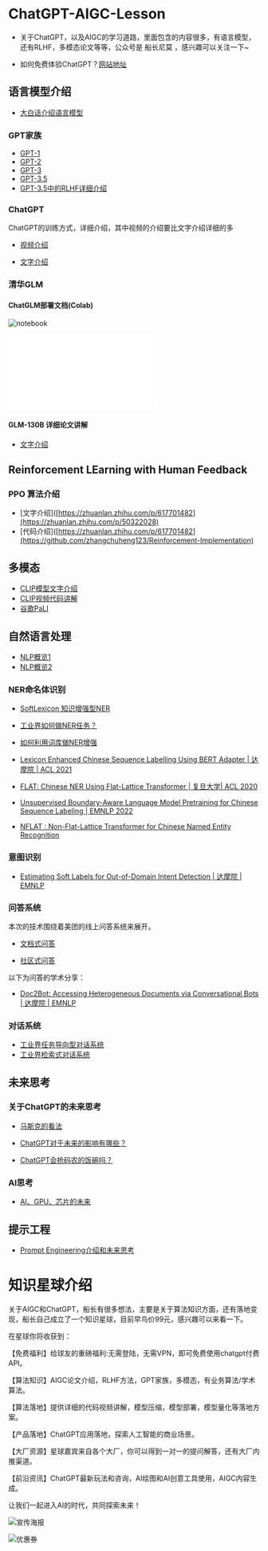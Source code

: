 # ChatGPT-AIGC-Lesson

  * 关于ChatGPT，以及AIGC的学习道路，里面包含的内容很多，有语言模型，还有RLHF，多模态论文等等，公众号是 船长尼莫 ，感兴趣可以关注一下~

  * 如何免费体验ChatGPT？[网站地址](https://chatgpt.lizm.xyz/#/chat/1002)
  

## 语言模型介绍
* [大白话介绍语言模型](https://zhuanlan.zhihu.com/p/616900693)

### GPT家族
   * [GPT-1](https://mp.weixin.qq.com/s?__biz=Mzg4NzcxNzM0Mg==&mid=2247484573&idx=1&sn=ee965f45d685a9c0fa22a851214048b0&chksm=cf87682cf8f0e13a7d5cc1ca9a93c58bb31560c365dd36b2738ac1109df9557a07fb747ca9c2&token=533251867&lang=zh_CN#rd)
   * [GPT-2](https://mp.weixin.qq.com/s?__biz=Mzg4NzcxNzM0Mg==&mid=2247484582&idx=1&sn=9f77037a30126225d060a0c34f2183d2&chksm=cf876817f8f0e101b51a07359752d469a5ed97aacab28d06dea2ba0a07924277ae5dc41abb0b&token=533251867&lang=zh_CN#rd)
   * [GPT-3](https://mp.weixin.qq.com/s?__biz=Mzg4NzcxNzM0Mg==&mid=2247484598&idx=1&sn=37f8785df6b54ba85e193940fb86c7c4&chksm=cf876807f8f0e1113e4fdc42c30cc572985b43d676ad7a18fba8ab75ba898286d50101b21376&token=1867297293&lang=zh_CN#rd)
   * [GPT-3.5](https://mp.weixin.qq.com/s?__biz=Mzg4NzcxNzM0Mg==&mid=2247484609&idx=1&sn=9785f559284eb412889f6b7ed57b6d31&chksm=cf876870f8f0e166d4fb0e3b9d87821f02a90cb0289882786f4120c2c09a24f1cbdd2803df28&token=1867297293&lang=zh_CN#rd)
   * [GPT-3.5中的RLHF详细介绍](https://mp.weixin.qq.com/s?__biz=Mzg4NzcxNzM0Mg==&mid=2247484651&idx=1&sn=d4dce9677ecc8cd2f019e9717dab09b6&chksm=cf87685af8f0e14c98418c78b6fd862f32a971e4ec19ea4ba35e4827020aaf39f8cdd1388fea&token=1047332211&lang=zh_CN#rd)


### ChatGPT
   ChatGPT的训练方式，详细介绍，其中视频的介绍要比文字介绍详细的多

   * [视频介绍](https://www.zhihu.com/zvideo/1622015815397568512)

   * [文字介绍](https://mp.weixin.qq.com/s?__biz=Mzg4NzcxNzM0Mg==&mid=2247484249&idx=1&sn=9f553fbc649ae8999bef699157df132f&chksm=cf876fe8f8f0e6fe674b8f990e7cf06f417887138cc60e04e1e85116ddf0294ba2b041e9cf6d&token=533251867&lang=zh_CN#rd)

### 清华GLM
#### ChatGLM部署文档(Colab)
  ![notebook](ChatGLM.ipynb)
  
  ![python](chatglm.py)


#### GLM-130B 详细论文讲解
   * [文字介绍](https://zhuanlan.zhihu.com/p/617701482)

## Reinforcement LEarning with Human Feedback
### PPO 算法介绍
   * [文字介绍]([https://zhuanlan.zhihu.com/p/617701482](https://zhuanlan.zhihu.com/p/50322028)
   * [代码介绍]([https://zhuanlan.zhihu.com/p/617701482](https://github.com/zhangchuheng123/Reinforcement-Implementation)



## 多模态
   * [CLIP模型文字介绍](https://mp.weixin.qq.com/s?__biz=Mzg4NzcxNzM0Mg==&mid=2247484378&idx=1&sn=ced94475181af0788299d763b0d6cc2c&chksm=cf876f6bf8f0e67dde08e47759e96be8033a3eda272cb0db40b0d2238addfe542ac87a9d7b5c&token=533251867&lang=zh_CN#rd)
   * [CLIP视频代码讲解](https://www.zhihu.com/zvideo/1624349435185618944)
   * [谷歌PaLI](https://mp.weixin.qq.com/s?__biz=Mzg4NzcxNzM0Mg==&mid=2247484663&idx=1&sn=eb022c7e39faf6278c60541206c4124d&chksm=cf876846f8f0e15042218f3d484abaf5b17f091119e4fc2d9a6e52e17514d876828d8a7e9971&token=1047332211&lang=zh_CN#rd)

## 自然语言处理
 * [NLP概览1](https://mp.weixin.qq.com/s?__biz=Mzg4NzcxNzM0Mg==&mid=2247483868&idx=1&sn=239c833bde9fc660ccc506014d70e4bb&chksm=cf876d6df8f0e47b0221c4f1aa415955ba03ff666395926e39e9cd10faec7670a39efe8053a4&token=533251867&lang=zh_CN#rd)
 * [NLP概览2](https://mp.weixin.qq.com/s?__biz=Mzg4NzcxNzM0Mg==&mid=2247483858&idx=1&sn=e0b555e8be0dfbe32f49fd953e4f0788&chksm=cf876d63f8f0e47508feabc5d25d34a091bada3993487334babf5ec005edd225e8bc48001f9b&token=533251867&lang=zh_CN#rd)

### NER命名体识别
 * [SoftLexicon 知识增强型NER](https://mp.weixin.qq.com/s?__biz=Mzg4NzcxNzM0Mg==&mid=2247483994&idx=1&sn=98d16f5e74a0382fb3cbd3729ce05a69&chksm=cf876eebf8f0e7fd6cf647a79a83fb4fa3d33782b54a748349d32cd0eb549600cab7a4b617e2&token=533251867&lang=zh_CN#rd)
 
 * [工业界如何做NER任务？](https://mp.weixin.qq.com/s?__biz=Mzg4NzcxNzM0Mg==&mid=2247483972&idx=1&sn=2f89e6fa1ba97a8724eb7714f1e05814&chksm=cf876ef5f8f0e7e3ecf87b359e6d268529e125d573e7428ac672c2c4ba5705865a67221f78d4&token=533251867&lang=zh_CN#rd)
 
  * [如何利用词库做NER增强](https://mp.weixin.qq.com/s?__biz=Mzg4NzcxNzM0Mg==&mid=2247484213&idx=1&sn=9ba7546fa3d89d96c6658d3bc141b79a&chksm=cf876f84f8f0e6927ae51bbd0a002da67f541cb8527b3614171af8fab1b556424bc6dcc53b1b&token=533251867&lang=zh_CN#rd)
 
 * [Lexicon Enhanced Chinese Sequence Labelling Using BERT Adapter | 达摩院 | ACL 2021](https://mp.weixin.qq.com/s?__biz=Mzg4NzcxNzM0Mg==&mid=2247483962&idx=1&sn=f265c054322504db5a2098d558e7077f&chksm=cf876e8bf8f0e79df17cdda0e83300fa6675705b7863cfe5501c93cc93ca85448ca9ebef6a29&token=533251867&lang=zh_CN#rd)
 
 * [FLAT: Chinese NER Using Flat-Lattice Transformer | 复旦大学| ACL 2020](https://mp.weixin.qq.com/s?__biz=Mzg4NzcxNzM0Mg==&mid=2247484022&idx=1&sn=c6419d27b631bc010ca0223713519683&chksm=cf876ec7f8f0e7d14983ddb425ed75430dfe08b3a3fa22e4e42abc60e956621d6afa6031f9b5&token=533251867&lang=zh_CN#rd)
 
 * [Unsupervised Boundary-Aware Language Model Pretraining for Chinese Sequence Labeling | EMNLP 2022](https://mp.weixin.qq.com/s?__biz=Mzg4NzcxNzM0Mg==&mid=2247484040&idx=1&sn=33a797a940af0ac00e64123438b730ab&chksm=cf876e39f8f0e72fb2920f31f076db9e3865337c9ebfd4427bd101c5748f1a0280b203d3ff6d&token=533251867&lang=zh_CN#rd)
 * [NFLAT : Non-Flat-Lattice Transformer for Chinese Named Entity Recognition](https://mp.weixin.qq.com/s?__biz=Mzg4NzcxNzM0Mg==&mid=2247484192&idx=1&sn=36c5eace19eb11342d7a264ea9d037a2&chksm=cf876f91f8f0e6870b6afb07aa57331b4b9dc598e102dac8b383991e3c5455b76e5308eb82f4&token=533251867&lang=zh_CN#rd)

### 意图识别
 * [Estimating Soft Labels for Out-of-Domain Intent Detection | 达摩院 | EMNLP](https://mp.weixin.qq.com/s?__biz=Mzg4NzcxNzM0Mg==&mid=2247483930&idx=1&sn=0216d2e3de50b6f52bfc49357d278955&chksm=cf876eabf8f0e7bdd3f4d95883391dfed257686c2e6c3f3a94f5278772aa81562f54969f85f2&token=533251867&lang=zh_CN#rd)


### 问答系统
  本次的技术围绕着美团的线上问答系统来展开。
   * [文档式问答](https://mp.weixin.qq.com/s?__biz=Mzg4NzcxNzM0Mg==&mid=2247484333&idx=1&sn=5d3eee2765fa9102c4fd24d1d56043ee&chksm=cf876f1cf8f0e60af81d789c819c481a474b5286010e6923bb6f66c1f4ed62d9f3793db5b6a6&token=533251867&lang=zh_CN#rd)

   * [社区式问答](https://mp.weixin.qq.com/s?__biz=Mzg4NzcxNzM0Mg==&mid=2247484344&idx=1&sn=5d45a000aea86d5d4bfbf6db3a5f2f36&chksm=cf876f09f8f0e61f0c8394db1f35983207bb80d175e8754ca109ac7b63fcc9be31d44f95abf3&token=533251867&lang=zh_CN#rd)

以下为问答的学术分享：

   * [Doc2Bot: Accessing Heterogeneous Documents via Conversational Bots | 达摩院 | EMNLP](https://mp.weixin.qq.com/s?__biz=Mzg4NzcxNzM0Mg==&mid=2247483947&idx=1&sn=bc8beefd8604a5e49dbac9ca95fb8865&chksm=cf876e9af8f0e78cd287d760c0aa812a676179ff318522d2893183af8bf768ff635aa31bcf83&token=533251867&lang=zh_CN#rd)

  
  

### 对话系统
 * [工业界任务导向型对话系统](https://mp.weixin.qq.com/s?__biz=Mzg4NzcxNzM0Mg==&mid=2247483884&idx=1&sn=5da77605cbbf1f21a6c96ffd710dea1d&chksm=cf876d5df8f0e44b5df9cb1320d3d9e8364797f38db7e5352e0631e289a5a8852fe3d8f01843&token=533251867&lang=zh_CN#rd)
 * [工业界检索式对话系统](https://mp.weixin.qq.com/s?__biz=Mzg4NzcxNzM0Mg==&mid=2247483897&idx=1&sn=68cc926379435ac4c6678cbae656634b&chksm=cf876d48f8f0e45efda1ba547ff1633f6d8555b535bff3e8017b0c23b64ce02ba3910e03a9f8&token=533251867&lang=zh_CN#rd)



## 未来思考
### 关于ChatGPT的未来思考
   * [马斯克的看法](https://zhuanlan.zhihu.com/p/613730825)

   * [ChatGPT对于未来的影响有哪些？](https://mp.weixin.qq.com/s?__biz=Mzg4NzcxNzM0Mg==&mid=2247484263&idx=1&sn=f2b233ec8e977862775676ca78ad36fc&chksm=cf876fd6f8f0e6c09d9f0b07e6d18f4350a906359d74d1fde5c4e5fa5f242980b30921e56e3f&token=533251867&lang=zh_CN#rd)

   * [ChatGPT会抢码农的饭碗吗？](https://mp.weixin.qq.com/s?__biz=Mzg4NzcxNzM0Mg==&mid=2247484205&idx=1&sn=8f68d3a78f066247a19971e2bfa16adc&chksm=cf876f9cf8f0e68a8f0db7b06ce2178946c64689504a565870f93dac711cd11a600c29a81924&token=533251867&lang=zh_CN#rd)

### AI思考
   * [AI、GPU、芯片的未来](https://mp.weixin.qq.com/s?__biz=Mzg4NzcxNzM0Mg==&mid=2247484049&idx=1&sn=2ed6fc79836791e99dfa5717d6804ea2&chksm=cf876e20f8f0e736bfb603a051d16319919b4f74ffaf01950940dedb126dd95285a917d8e2c4&token=533251867&lang=zh_CN#rd)

## 提示工程
   * [Prompt Engineering介绍和未来思考](https://zhuanlan.zhihu.com/p/593485398)

# 知识星球介绍
  关于AIGC和ChatGPT，船长有很多想法，主要是关于算法知识方面，还有落地变现，船长自己成立了一个知识星球，目前早鸟价99元，感兴趣可以来看一下。
  
  在星球你将收获到：
  
【免费福利】给球友的重磅福利:无需登陆，无需VPN，即可免费使用chatgpt付费API。

【算法知识】AIGC论文介绍，RLHF方法，GPT家族，多模态，有业务算法/学术算法。

【算法落地】提供详细的代码视频讲解，模型压缩，模型部署，模型量化等落地方案。

【产品落地】ChatGPT应用落地，探索人工智能的商业场景。

【大厂资源】星球嘉宾来自各个大厂，你可以得到一对一的提问解答，还有大厂内推渠道。

【前沿资讯】ChatGPT最新玩法和咨询，AI绘图和AI创意工具使用，AIGC内容生成。


让我们一起进入AI的时代，共同探索未来！
  
  ![宣传海报](星球宣传.jpg)

  
  ![优惠券](星球优惠券.png)
